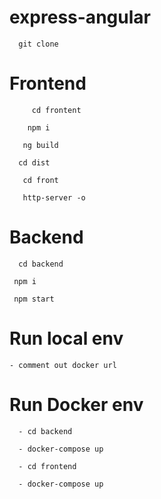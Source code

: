 # express-angular
  ```
    git clone 
 ```

  # Frontend
  ```
       cd frontent
  ```
  ```
      npm i
  ```
  ```
     ng build
  ```
  ```
    cd dist 
  ```
  ```
     cd front
  ```
  ```
     http-server -o
  
  ```
  # Backend
  ``` 
    cd backend
  ```
  ```
   npm i
  ```
  ```
   npm start
  ```  
  # Run local env
    - comment out docker url
    
    
 # Run Docker env 
 ```
   - cd backend 
 ```
 ```
   - docker-compose up
 ```
 ```
   - cd frontend
 ```
 ```
   - docker-compose up
 ```  
  
  
